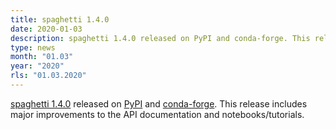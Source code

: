 ```yaml
---
title: spaghetti 1.4.0
date: 2020-01-03
description: spaghetti 1.4.0 released on PyPI and conda-forge. This release includes major improvements to the API documentation and notebooks/tutorials.
type: news
month: "01.03"
year: "2020"
rls: "01.03.2020"
---
```


<a href="https://pysal.org/spaghetti/">spaghetti 1.4.0</a> released on <a href="https://pypi.org/project/spaghetti/1.4.0/">PyPI</a> and <a href="https://anaconda.org/conda-forge/spaghetti">conda-forge</a>. This release includes major improvements to the API documentation and notebooks/tutorials.